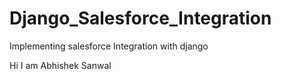 # Django_Salesforce_Integration
Implementing salesforce Integration with django


Hi I am Abhishek Sanwal
